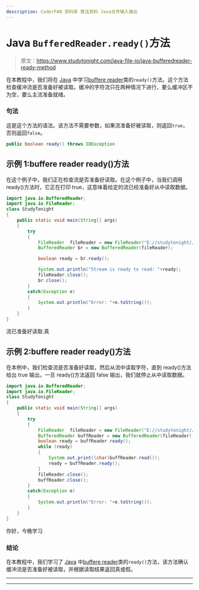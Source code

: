 ```yaml
---
description: CoderFAN 资料库 算法资料 Java文件输入输出
---
```


# Java `BufferedReader.ready()`方法

> 原文：<https://www.studytonight.com/java-file-io/java-bufferedreader-ready-method>

在本教程中，我们将在 [Java](https://www.studytonight.com/java/) 中学习[buffere reader](https://www.studytonight.com/java-file-io/java-bufferedreader-class)类的`ready()`方法。这个方法检查缓冲流是否准备好被读取。缓冲的字符流只在两种情况下进行，要么缓冲区不为空，要么主流准备就绪。

### 句法

这是这个方法的语法。该方法不需要参数，如果流准备好被读取，则返回`true`，否则返回`false`。

```java
public boolean ready() throws IOException 
```

## 示例 1:buffere reader ready()方法

在这个例子中，我们正在检查流是否准备好读取。在这个例子中，当我们调用 ready()方法时，它正在打印 true，这意味着给定的流已经准备好从中读取数据。

```java
import java.io.BufferedReader;
import java.io.FileReader;
class StudyTonight
{
	public static void main(String[] args)  
	{ 
		try 
		{
			FileReader	fileReader = new FileReader("E://studytonight//output.txt"); 
			BufferedReader br = new BufferedReader(fileReader);

			boolean ready = br.ready();

			System.out.println("Stream is ready to read: "+ready);  
			fileReader.close();
			br.close();
		}
		catch(Exception e)
		{
			System.out.println("Error: "+e.toString());
		}
	} 
}
```

流已准备好读取:真

## 示例 2:buffere reader ready()方法

在本例中，我们检查流是否准备好读取，然后从流中读取字符，直到 ready()方法给出 true 输出。一旦 ready()方法返回 false 输出，我们就停止从中读取数据。

```java
import java.io.BufferedReader;
import java.io.FileReader;
class StudyTonight
{
	public static void main(String[] args)  
	{ 
		try 
		{
			FileReader	fileReader = new FileReader("E://studytonight//output.txt"); 
			BufferedReader buffReader = new BufferedReader(fileReader);
			boolean ready = buffReader.ready();
			while (ready) 
			{ 
				System.out.print((char)buffReader.read()); 
				ready = buffReader.ready(); 
			} 
			fileReader.close();
			buffReader.close();			
		}
		catch(Exception e)
		{
			System.out.println("Error: "+e.toString());
		}
	} 
}
```

你好，今晚学习

### 结论

在本教程中，我们学习了 [Java](https://www.studytonight.com/java/) 中[buffere reader](https://www.studytonight.com/java/java-io-stream.php)类的`ready()`方法，该方法确认缓冲流是否准备好被读取，并根据读取结果返回真或假。

* * *

* * *